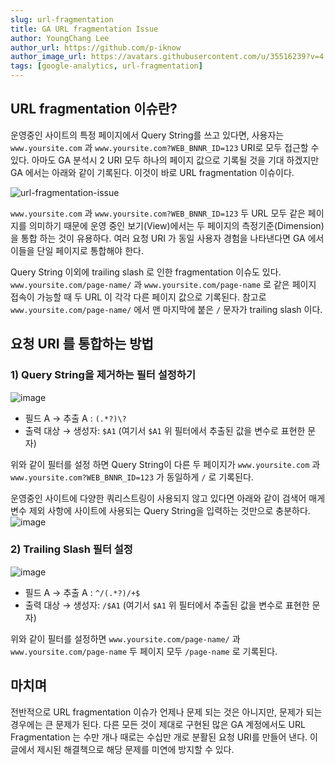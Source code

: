 ```yaml
---
slug: url-fragmentation
title: GA URL fragmentation Issue
author: YoungChang Lee
author_url: https://github.com/p-iknow
author_image_url: https://avatars.githubusercontent.com/u/35516239?v=4
tags: [google-analytics, url-fragmentation]
---
```


## URL fragmentation 이슈란?
운영중인 사이트의 특정 페이지에서 Query String를 쓰고 있다면, 사용자는 `www.yoursite.com` 과 `www.yoursite.com?WEB_BNNR_ID=123` URI로  모두 접근할 수 있다.  아마도 GA 분석시 2 URI 모두 하나의 페이지 값으로 기록될 것을 기대 하겠지만 GA 에서는 아래와 같이 기록된다.  이것이 바로 URL fragmentation 이슈이다.

![url-fragmentation-issue](https://user-images.githubusercontent.com/35516239/130347429-d05e9139-866d-4acf-8c08-41142cf16ae4.png)

 `www.yoursite.com` 과 `www.yoursite.com?WEB_BNNR_ID=123` 두 URL 모두 같은 페이지를 의미하기  때문에 운영 중인 보기(View)에서는 두 페이지의 측정기준(Dimension)을 통합 하는 것이 유용하다. 여러 요청 URI 가 동일 사용자 경험을 나타낸다면 GA 에서 이들을 단일 페이지로 통합해야 한다.

Query String 이외에 trailing slash 로 인한 fragmentation 이슈도 있다. `www.yoursite.com/page-name/` 과  `www.yoursite.com/page-name` 로 같은 페이지 접속이 가능할 때 두 URL 이 각각 다른 페이지 값으로 기록된다.   참고로 `www.yoursite.com/page-name/` 에서 맨 마지막에 붙은 `/` 문자가 trailing slash 이다.

## 요청 URI 를 통합하는 방법
### 1) Query String을 제거하는 필터 설정하기
![image](https://user-images.githubusercontent.com/35516239/130347651-5bc8bc66-f4ab-41ab-ab89-c40f8d6ed764.png)

- 필드 A → 추출 A : `(.*?)\?`
- 출력 대상  → 생성자:  `$A1`  (여기서 `$A1` 위 필터에서 추출된 값을 변수로 표현한 문자)

위와 같이 필터를 설정 하면 Query String이 다른 두 페이지가 `www.yoursite.com` 과 `www.yoursite.com?WEB_BNNR_ID=123` 가 동일하게  `/` 로 기록된다.

운영중인 사이트에 다양한 쿼리스트링이 사용되지 않고 있다면 아래와 같이 검색어 매게 변수 제외 사항에 사이트에 사용되는 Query String을 입력하는 것만으로 충분하다. 
![image](https://user-images.githubusercontent.com/35516239/130347850-ef76d816-8b71-43ec-a4ae-9e2b3520a3d0.png)


### 2) Trailing Slash 필터 설정
![image](https://user-images.githubusercontent.com/35516239/130347721-a11ef326-4434-493d-888d-4f5a1c47cc45.png)

- 필드 A → 추출 A : `^/(.*?)/+$`
- 출력 대상  → 생성자:  `/$A1`  (여기서 `$A1` 위 필터에서 추출된 값을 변수로 표현한 문자)

 위와 같이 필터를 설정하면 `www.yoursite.com/page-name/` 과  `www.yoursite.com/page-name` 두 페이지 모두 `/page-name` 로 기록된다.

## 마치며

전반적으로 URL fragmentation 이슈가 언제나 문제 되는 것은 아니지만, 문제가 되는 경우에는 큰 문제가 된다. 다른 모든 것이 제대로 구현된 많은 GA 계정에서도 URL Fragmentation 는 수만 개나 때로는 수십만 개로 분활된 요청 URI를 만들어 낸다. 이 글에서 제시된 해결책으로 해당 문제를 미연에 방지할 수 있다.
